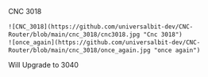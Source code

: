 CNC 3018

    ![CNC_3018](https://github.com/universalbit-dev/CNC-Router/blob/main/cnc_3018/cnc3018.jpg "Cnc 3018")
    ![once_again](https://github.com/universalbit-dev/CNC-Router/blob/main/cnc_3018/once_again.jpg "once again")
    
Will Upgrade to 3040 
